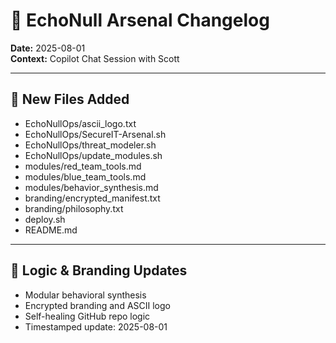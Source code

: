 # 📜 EchoNull Arsenal Changelog

**Date:** 2025-08-01  
**Context:** Copilot Chat Session with Scott

---

## 🔧 New Files Added

- EchoNullOps/ascii_logo.txt
- EchoNullOps/SecureIT-Arsenal.sh
- EchoNullOps/threat_modeler.sh
- EchoNullOps/update_modules.sh
- modules/red_team_tools.md
- modules/blue_team_tools.md
- modules/behavior_synthesis.md
- branding/encrypted_manifest.txt
- branding/philosophy.txt
- deploy.sh
- README.md

---

## 🧠 Logic & Branding Updates

- Modular behavioral synthesis
- Encrypted branding and ASCII logo
- Self-healing GitHub repo logic
- Timestamped update: 2025-08-01
